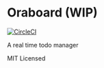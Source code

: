 # Oraboard (WIP)

[![CircleCI](https://circleci.com/gh/am-mgr/oraboard.svg?style=svg)](https://circleci.com/gh/am-mgr/oraboard)

A real time todo manager

MIT Licensed
